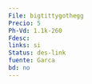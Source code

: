 ```yaml
---
File: bigtittygothegg
Precio: 5
Ph-Vd: 1.1k-260
Fdesc: 
links: si
Status: des-link
fuente: Garca
bd: no
---
```

